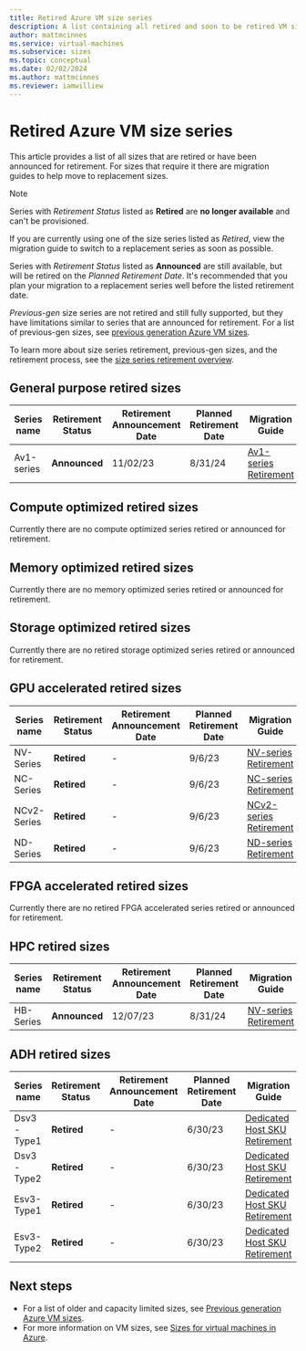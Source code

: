 ```yaml
---
title: Retired Azure VM size series 
description: A list containing all retired and soon to be retired VM size series and their replacement series.
author: mattmcinnes
ms.service: virtual-machines
ms.subservice: sizes
ms.topic: conceptual
ms.date: 02/02/2024
ms.author: mattmcinnes
ms.reviewer: iamwilliew
---
```


# Retired Azure VM size series

This article provides a list of all sizes that are retired or have been announced for retirement. For sizes that require it there are migration guides to help move to replacement sizes.

> [!NOTE]
> Series with *Retirement Status* listed as **Retired** are **no longer available** and can't be provisioned.
>
> If you are currently using one of the size series listed as *Retired*, view the migration guide to switch to a replacement series as soon as possible.

Series with *Retirement Status* listed as **Announced** are still available, but will be retired on the *Planned Retirement Date*. It's recommended that you plan your migration to a replacement series well before the listed retirement date.

*Previous-gen* size series are not retired and still fully supported, but they have limitations similar to series that are announced for retirement. For a list of previous-gen sizes, see [previous generation Azure VM sizes](./previous-gen-sizes-list.md).

To learn more about size series retirement, previous-gen sizes, and the retirement process, see the [size series retirement overview](./retirement-overview.md).

## General purpose retired sizes

|Series name        | Retirement Status |Retirement Announcement Date | Planned Retirement Date | Migration Guide |
|-------------------|-------------------|-----------------------------|-------------------------|-----------------|
| Av1-series        | **Announced**     | 11/02/23                    | 8/31/24                 | [Av1-series Retirement](./migration-guides/av1-series-retirement.md)  |

## Compute optimized retired sizes

Currently there are no compute optimized series retired or announced for retirement.

## Memory optimized retired sizes

Currently there are no memory optimized series retired or announced for retirement.

## Storage optimized retired sizes

Currently there are no retired storage optimized series retired or announced for retirement.

## GPU accelerated retired sizes

| Series name       | Retirement Status |Retirement Announcement Date | Planned Retirement Date | Migration Guide
|-------------------|-------------------|-----------------------------|-------------------------|-----------------|
| NV-Series         | **Retired**       | -                           | 9/6/23                  | [NV-series Retirement](./migration-guides/nv-series-retirement.md)    |
| NC-Series         | **Retired**       | -                           | 9/6/23                  | [NC-series Retirement](./migration-guides/nc-series-retirement.md)    |
| NCv2-Series       | **Retired**       | -                           | 9/6/23                  | [NCv2-series Retirement](./migration-guides/ncv2-series-retirement.md)  |
| ND-Series         | **Retired**       | -                           | 9/6/23                  | [ND-series Retirement](./migration-guides/nd-series-retirement.md)    |

## FPGA accelerated retired sizes

Currently there are no retired FPGA accelerated series retired or announced for retirement.

## HPC retired sizes

| Series name       | Retirement Status |Retirement Announcement Date | Planned Retirement Date | Migration Guide
|-------------------|-------------------|-----------------------------|-------------------------|-----------------|
| HB-Series         | **Announced**     | 12/07/23                    | 8/31/24                  | [NV-series Retirement](./migration-guides/nv-series-retirement.md)    |

## ADH retired sizes

| Series name       | Retirement Status |Retirement Announcement Date | Planned Retirement Date | Migration Guide
|-------------------|-------------------|-----------------------------|-------------------------|-----------------|
| Dsv3-Type1        | **Retired**       | -                           | 6/30/23                  | [Dedicated Host SKU Retirement](./migration-guides/dedicated-host-retirement.md)    |
| Dsv3-Type2        | **Retired**       | -                           | 6/30/23                  | [Dedicated Host SKU Retirement](./migration-guides/dedicated-host-retirement.md)    |
| Esv3-Type1        | **Retired**       | -                           | 6/30/23                  | [Dedicated Host SKU Retirement](./migration-guides/dedicated-host-retirement.md)    |
| Esv3-Type2        | **Retired**       | -                           | 6/30/23                  | [Dedicated Host SKU Retirement](./migration-guides/dedicated-host-retirement.md)    |


## Next steps
- For a list of older and capacity limited sizes, see [Previous generation Azure VM sizes](./previous-gen-sizes-list.md).
- For more information on VM sizes, see [Sizes for virtual machines in Azure](../sizes.md).
